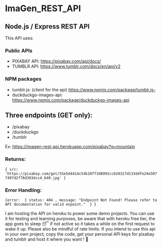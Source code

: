# ImaGen_REST_API

## Node.js / Express REST API
This API uses: 
### Public APIs
- PIXABAY API: https://pixabay.com/api/docs/
- TUMBLR API: https://www.tumblr.com/docs/en/api/v2

### NPM packages
- tumblr.js: (client for the api) https://www.npmjs.com/package/tumblr.js- 
- duckduckgo-images-api: https://www.npmjs.com/package/duckduckgo-images-api

## Three endpoints (GET only):
 - /pixabay
 - /duckduckgo
 - /tumblr
 
Ex: https://imagen-rest-api.herokuapp.com/pixabay?q=mountain

### Returns:
`
{ src: 'https://pixabay.com/get/55e5d4414c54b10ff3d8992cc620327d133ddfe24e5077497d2f78d3934cc4_640.jpg' }
`
### Error Handling:
`{error: 
	{
		status: 404 ,
		message: "Endpoint Not Found! Please refer to API documentation for valid enpoint." 
	}
}
`

I am hosting the API on heroku to power some demo projects. 
You can use it for testing and learning purposes, be aware that with heroku free tier, the app goes to sleep :sleeping: if not active so it takes a while on the first request to wake it up. 
Please also be mindful of rate limits. 
If you intend to use this api in your own project, copy the code, get your personal API keys for pixabay and tumblr and host it where you want !  :cowboy_hat_face: 	
